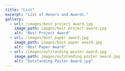```yaml
---
title: "List"
excerpt: "List of Honors and Awards."
gallery:
  - url: /images/best project award.jpg
    image_path: images/best project award.jpg
    alt: "Best Project Award"
  - url: /images/best paper award.jpg
    image_path: images/best paper award.jpg
    alt: "Best Paper Award"
  - url: /images/outstanding poster award.jpg
    image_path: images/outstanding poster award.jpg
    alt: "Outstanding Poster Award.jpg"
---
```

